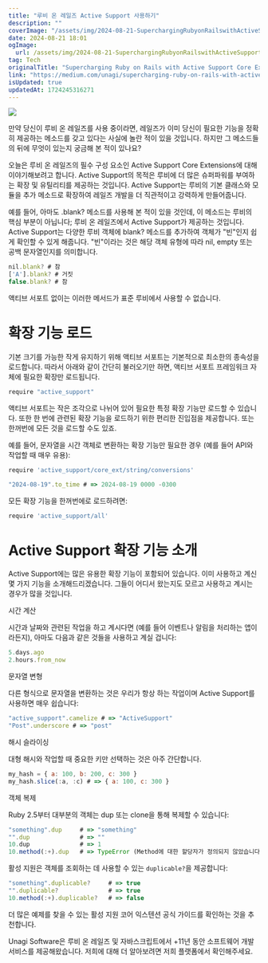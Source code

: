 ```yaml
---
title: "루비 온 레일즈 Active Support 사용하기"
description: ""
coverImage: "/assets/img/2024-08-21-SuperchargingRubyonRailswithActiveSupportCoreExtensions_0.png"
date: 2024-08-21 18:01
ogImage: 
  url: /assets/img/2024-08-21-SuperchargingRubyonRailswithActiveSupportCoreExtensions_0.png
tag: Tech
originalTitle: "Supercharging Ruby on Rails with Active Support Core Extensions"
link: "https://medium.com/unagi/supercharging-ruby-on-rails-with-active-support-core-extensions-30aff2300168"
isUpdated: true
updatedAt: 1724245316271
---
```



<img src="/assets/img/2024-08-21-SuperchargingRubyonRailswithActiveSupportCoreExtensions_0.png" />

만약 당신이 루비 온 레일즈를 사용 중이라면, 레일즈가 이미 당신이 필요한 기능을 정확히 제공하는 메소드를 갖고 있다는 사실에 놀란 적이 있을 것입니다. 하지만 그 메소드들의 뒤에 무엇이 있는지 궁금해 본 적이 있나요?

오늘은 루비 온 레일즈의 필수 구성 요소인 Active Support Core Extensions에 대해 이야기해보려고 합니다. Active Support의 목적은 루비에 더 많은 슈퍼파워를 부여하는 확장 및 유틸리티를 제공하는 것입니다. Active Support는 루비의 기본 클래스와 모듈을 추가 메소드로 확장하여 레일즈 개발을 더 직관적이고 강력하게 만들어줍니다.

예를 들어, 아마도 .blank? 메소드를 사용해 본 적이 있을 것인데, 이 메소드는 루비의 핵심 부분이 아닙니다; 루비 온 레일즈에서 Active Support가 제공하는 것입니다. Active Support는 다양한 루비 객체에 blank? 메소드를 추가하여 객체가 "빈"인지 쉽게 확인할 수 있게 해줍니다. "빈"이라는 것은 해당 객체 유형에 따라 nil, empty 또는 공백 문자열인지를 의미합니다.

<div class="content-ad"></div>

```js
nil.blank? # 참
['A'].blank? # 거짓
false.blank? # 참
```

액티브 서포트 없이는 이러한 메서드가 표준 루비에서 사용할 수 없습니다.

# 확장 기능 로드

기본 크기를 가능한 작게 유지하기 위해 액티브 서포트는 기본적으로 최소한의 종속성을 로드합니다. 따라서 아래와 같이 간단히 불러오기만 하면, 액티브 서포트 프레임워크 자체에 필요한 확장만 로드됩니다.


<div class="content-ad"></div>

```js
require "active_support"
```

액티브 서포트는 작은 조각으로 나뉘어 있어 필요한 특정 확장 기능만 로드할 수 있습니다. 또한 한 번에 관련된 확장 기능을 로드하기 위한 편리한 진입점을 제공합니다. 또는 한꺼번에 모든 것을 로드할 수도 있죠.

예를 들어, 문자열을 시간 객체로 변환하는 확장 기능만 필요한 경우 (예를 들어 API와 작업할 때 매우 유용):

```js
require 'active_support/core_ext/string/conversions'

"2024-08-19".to_time # => 2024-08-19 0000 -0300
```

<div class="content-ad"></div>

모든 확장 기능을 한꺼번에로 로드하려면:

```js
require 'active_support/all'
```

# Active Support 확장 기능 소개

Active Support에는 많은 유용한 확장 기능이 포함되어 있습니다. 이미 사용하고 계신 몇 가지 기능을 소개해드리겠습니다. 그들이 어디서 왔는지도 모르고 사용하고 계시는 경우가 많을 것입니다.

<div class="content-ad"></div>

시간 계산

시간과 날짜와 관련된 작업을 하고 계시다면 (예를 들어 이벤트나 알림을 처리하는 앱이라든지), 아마도 다음과 같은 것들을 사용하고 계실 겁니다:

```js
5.days.ago
2.hours.from_now
```

문자열 변형

<div class="content-ad"></div>

다른 형식으로 문자열을 변환하는 것은 우리가 항상 하는 작업이며 Active Support를 사용하면 매우 쉽습니다:

```js
"active_support".camelize # => "ActiveSupport"
"Post".underscore # => "post"
```

해시 슬라이싱

대형 해시와 작업할 때 중요한 키만 선택하는 것은 아주 간단합니다.

<div class="content-ad"></div>

```js
my_hash = { a: 100, b: 200, c: 300 }
my_hash.slice(:a, :c) # => { a: 100, c: 300 }
```

객체 복제

Ruby 2.5부터 대부분의 객체는 dup 또는 clone을 통해 복제할 수 있습니다:

```js
"something".dup     # => "something"
"".dup              # => ""
10.dup              # => 1
10.method(:+).dup   # => TypeError (Method에 대한 할당자가 정의되지 않았습니다)
```

<div class="content-ad"></div>

활성 지원은 객체를 조회하는 데 사용할 수 있는 `duplicable?`을 제공합니다:

```js
"something".duplicable?     # => true
"".duplicable?              # => true
10.method(:+).duplicable?   # => false
```

더 많은 예제를 찾을 수 있는 활성 지원 코어 익스텐션 공식 가이드를 확인하는 것을 추천합니다.

Unagi Software은 루비 온 레일즈 및 자바스크립트에서 +11년 동안 소프트웨어 개발 서비스를 제공해왔습니다. 저희에 대해 더 알아보려면 저희 플랫폼에서 확인해주세요.